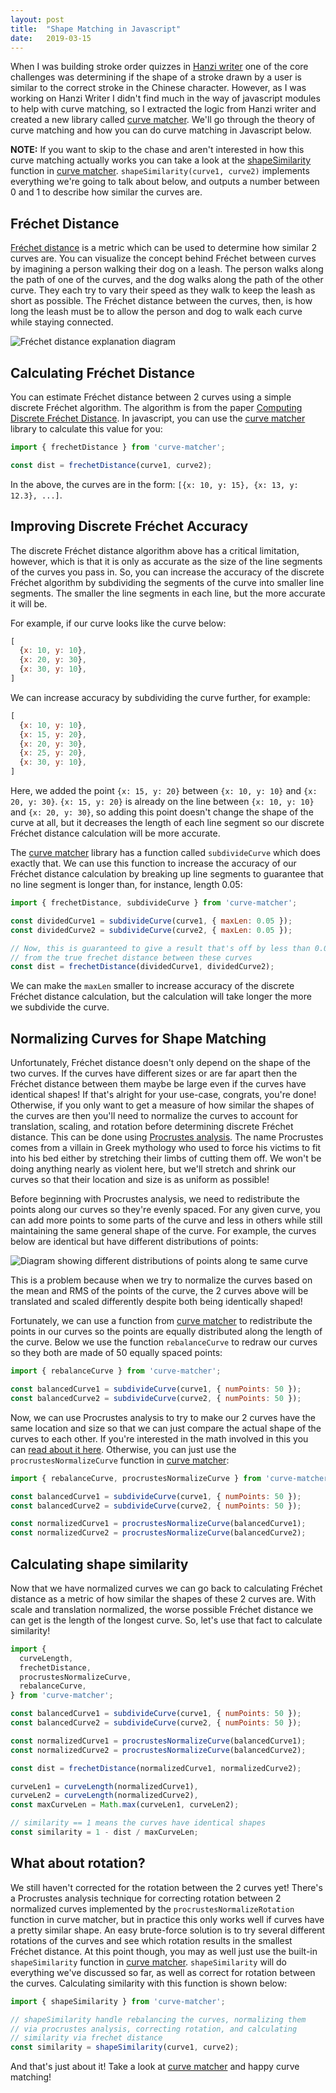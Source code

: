 ```yaml
---
layout: post
title:  "Shape Matching in Javascript"
date:   2019-03-15
---
```


When I was building stroke order quizzes in [Hanzi writer](https://chanind.github.io/hanzi-writer) one of the core challenges was determining if the shape of a stroke drawn by a user is similar to the correct stroke in the Chinese character. However, as I was working on Hanzi Writer I didn't find much in the way of javascript modules to help with curve matching, so I extracted the logic from Hanzi writer and created a new library called [curve matcher](https://github.com/chanind/curve-matcher). We'll go through the theory of curve matching and how you can do curve matching in Javascript below.

<p class="notice">
<strong>NOTE:</strong> If you want to skip to the chase and aren't interested in how this curve matching actually works you can take a look at the <a href="https://chanind.github.io/curve-matcher/globals.html#shapesimilarity">shapeSimilarity</a> function in <a href="https://github.com/chanind/curve-matcher">curve matcher</a>. <code class="highlighter-rouge">shapeSimilarity(curve1, curve2)</code> implements everything we're going to talk about below, and outputs a number between 0 and 1 to describe how similar the curves are.
</p>

## Fréchet Distance

[Fréchet distance](https://en.wikipedia.org/wiki/Fr%C3%A9chet_distance) is a metric which can be used to determine how similar 2 curves are. You can visualize the concept behind Fréchet between curves by imagining a person walking their dog on a leash. The person walks along the path of one of the curves, and the dog walks along the path of the other curve. They each try to vary their speed as they walk to keep the leash as short as possible. The Fréchet distance between the curves, then, is how long the leash must be to allow the person and dog to walk each curve while staying connected.

<img src="/assets/frechet_distance.png" alt="Fréchet distance explanation diagram" />

## Calculating Fréchet Distance

You can estimate Fréchet distance between 2 curves using a simple discrete Fréchet algorithm. The algorithm is from the paper [Computing Discrete Fréchet Distance](http://www.kr.tuwien.ac.at/staff/eiter/et-archive/cdtr9464.pdf). In javascript, you can use the [curve matcher](https://github.com/chanind/curve-matcher) library to calculate this value for you:

```javascript
import { frechetDistance } from 'curve-matcher';

const dist = frechetDistance(curve1, curve2);
```

In the above, the curves are in the form: `[{x: 10, y: 15}, {x: 13, y: 12.3}, ...]`.

## Improving Discrete Fréchet Accuracy

The discrete Fréchet distance algorithm above has a critical limitation, however, which is that it is only as accurate as the size of the line segments of the curves you pass in. So, you can increase the accuracy of the discrete Fréchet algorithm by subdividing the segments of the curve into smaller line segments. The smaller the line segments in each line, but the more accurate it will be.

For example, if our curve looks like the curve below:

```javascript
[
  {x: 10, y: 10},
  {x: 20, y: 30},
  {x: 30, y: 10},
]
```

We can increase accuracy by subdividing the curve further, for example:

```javascript
[
  {x: 10, y: 10},
  {x: 15, y: 20},
  {x: 20, y: 30},
  {x: 25, y: 20},
  {x: 30, y: 10},
]
```

Here, we added the point `{x: 15, y: 20}` between `{x: 10, y: 10}` and `{x: 20, y: 30}`. `{x: 15, y: 20}` is already on the line between `{x: 10, y: 10}` and `{x: 20, y: 30}`, so adding this point doesn't change the shape of the curve at all, but it decreases the length of each line segment so our discrete Fréchet distance calculation will be more accurate.

The [curve matcher](https://github.com/chanind/curve-matcher) library has a function called `subdivideCurve` which does exactly that. We can use this function to increase the accuracy of our Fréchet distance calculation by breaking up line segments to guarantee that no line segment is longer than, for instance, length 0.05:

```javascript
import { frechetDistance, subdivideCurve } from 'curve-matcher';

const dividedCurve1 = subdivideCurve(curve1, { maxLen: 0.05 });
const dividedCurve2 = subdivideCurve(curve2, { maxLen: 0.05 });

// Now, this is guaranteed to give a result that's off by less than 0.05
// from the true frechet distance between these curves
const dist = frechetDistance(dividedCurve1, dividedCurve2);
```

We can make the `maxLen` smaller to increase accuracy of the discrete Fréchet distance calculation, but the calculation will take longer the more we subdivide the curve.

## Normalizing Curves for Shape Matching

Unfortunately, Fréchet distance doesn't only depend on the shape of the two curves. If the curves have different sizes or are far apart then the Fréchet distance between them maybe be large even if the curves have identical shapes! If that's alright for your use-case, congrats, you're done! Otherwise, if you only want to get a measure of how similar the shapes of the curves are then you'll need to normalize the curves to account for translation, scaling, and rotation before determining discrete Fréchet distance. This can be done using [Procrustes analysis](https://en.wikipedia.org/wiki/Procrustes_analysis). The name Procrustes comes from a villain in Greek mythology who used to force his victims to fit into his bed either by stretching their limbs of cutting them off. We won't be doing anything nearly as violent here, but we'll stretch and shrink our curves so that their location and size is as uniform as possible!

Before beginning with Procrustes analysis, we need to redistribute the points along our curves so they're evenly spaced. For any given curve, you can add more points to some parts of the curve and less in others while still maintaining the same general shape of the curve. For example, the curves below are identical but have different distributions of points:

<img src="/assets/points_distribution.png" alt="Diagram showing different distributions of points along te same curve" />

This is a problem because when we try to normalize the curves based on the mean and RMS of the points of the curve, the 2 curves above will be translated and scaled differently despite both being identically shaped!

Fortunately, we can use a function from [curve matcher](https://github.com/chanind/curve-matcher) to redistribute the points in our curves so the points are equally distributed along the length of the curve. Below we use the function `rebalanceCurve` to redraw our curves so they both are made of 50 equally spaced points:

```javascript
import { rebalanceCurve } from 'curve-matcher';

const balancedCurve1 = subdivideCurve(curve1, { numPoints: 50 });
const balancedCurve2 = subdivideCurve(curve2, { numPoints: 50 });
```

Now, we can use Procrustes analysis to try to make our 2 curves have the same location and size so that we can just compare the actual shape of the curves to each other. If you're interested in the math involved in this you can [read about it here](https://en.wikipedia.org/wiki/Procrustes_analysis#Translation). Otherwise, you can just use the `procrustesNormalizeCurve` function in [curve matcher](https://github.com/chanind/curve-matcher):

```javascript
import { rebalanceCurve, procrustesNormalizeCurve } from 'curve-matcher';

const balancedCurve1 = subdivideCurve(curve1, { numPoints: 50 });
const balancedCurve2 = subdivideCurve(curve2, { numPoints: 50 });

const normalizedCurve1 = procrustesNormalizeCurve(balancedCurve1);
const normalizedCurve2 = procrustesNormalizeCurve(balancedCurve2);
```

## Calculating shape similarity

Now that we have normalized curves we can go back to calculating Fréchet distance as a metric of how similar the shapes of these 2 curves are. With scale and translation normalized, the worse possible Fréchet distance we can get is the length of the longest curve. So, let's use that fact to calculate similarity!

```javascript
import {
  curveLength,
  frechetDistance,
  procrustesNormalizeCurve,
  rebalanceCurve,
} from 'curve-matcher';

const balancedCurve1 = subdivideCurve(curve1, { numPoints: 50 });
const balancedCurve2 = subdivideCurve(curve2, { numPoints: 50 });

const normalizedCurve1 = procrustesNormalizeCurve(balancedCurve1);
const normalizedCurve2 = procrustesNormalizeCurve(balancedCurve2);

const dist = frechetDistance(normalizedCurve1, normalizedCurve2);

curveLen1 = curveLength(normalizedCurve1),
curveLen2 = curveLength(normalizedCurve2),
const maxCurveLen = Math.max(curveLen1, curveLen2);

// similarity == 1 means the curves have identical shapes
const similarity = 1 - dist / maxCurveLen;
```

## What about rotation?

We still haven't corrected for the rotation between the 2 curves yet! There's a Procrustes analysis technique for correcting rotation between 2 normalized curves implemented by the `procrustesNormalizeRotation` function in curve matcher, but in practice this only works well if curves have a pretty similar shape. An easy brute-force solution is to try several different rotations of the curves and see which rotation results in the smallest Fréchet distance. At this point though, you may as well just use the built-in `shapeSimilarity` function in [curve matcher](https://github.com/chanind/curve-matcher). `shapeSimilarity` will do everything we've discussed so far, as well as correct for rotation between the curves. Calculating similarity with this function is shown below:

```javascript
import { shapeSimilarity } from 'curve-matcher';

// shapeSimilarity handle rebalancing the curves, normalizing them
// via procrustes analysis, correcting rotation, and calculating
// similarity via frechet distance
const similarity = shapeSimilarity(curve1, curve2);
```

And that's just about it! Take a look at [curve matcher](https://github.com/chanind/curve-matcher) and happy curve matching!
